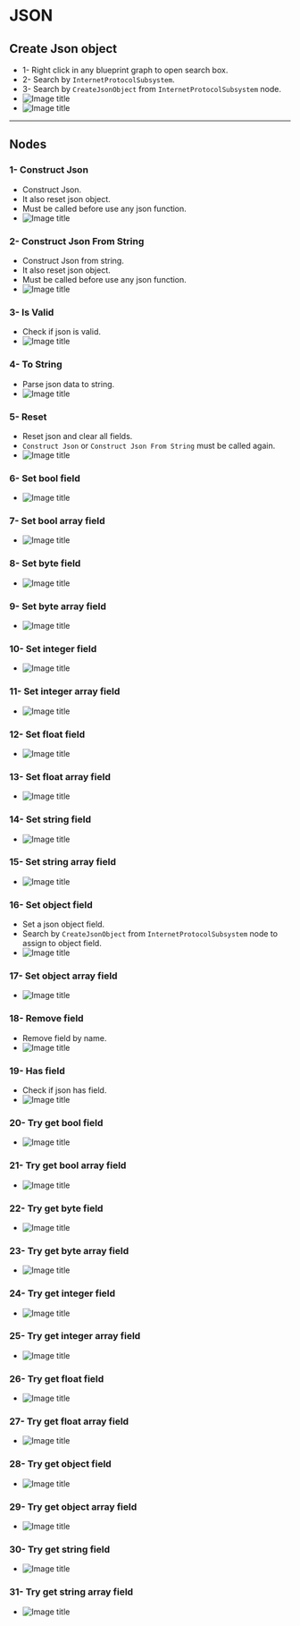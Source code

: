 # JSON

## Create Json object

* 1- Right click in any blueprint graph to open search box.
* 2- Search by `InternetProtocolSubsystem`.
* 3- Search by `CreateJsonObject` from `InternetProtocolSubsystem` node.
* ![Image title](https://raw.githubusercontent.com/Cesio137/InternetProtocol-Documentation/gh-pages/media/img/2.png)
* ![Image title](https://raw.githubusercontent.com/Cesio137/InternetProtocol-Documentation/gh-pages/media/img/json/0.png)

---

## Nodes

### 1- Construct Json

* Construct Json.
* It also reset json object.
* Must be called before use any json function.
* ![Image title](https://raw.githubusercontent.com/Cesio137/InternetProtocol-Documentation/gh-pages/media/img/json/1.png)

### 2- Construct Json From String

* Construct Json from string.
* It also reset json object.
* Must be called before use any json function.
* ![Image title](https://raw.githubusercontent.com/Cesio137/InternetProtocol-Documentation/gh-pages/media/img/json/3.png)

### 3- Is Valid

* Check if json is valid.
* ![Image title](https://raw.githubusercontent.com/Cesio137/InternetProtocol-Documentation/gh-pages/media/img/json/2.png)

### 4- To String

* Parse json data to string.
* ![Image title](https://raw.githubusercontent.com/Cesio137/InternetProtocol-Documentation/gh-pages/media/img/json/5.png)

### 5- Reset

* Reset json and clear all fields.
* `Construct Json` or `Construct Json From String` must be called again.
* ![Image title](https://raw.githubusercontent.com/Cesio137/InternetProtocol-Documentation/gh-pages/media/img/json/4.png)

### 6- Set bool field

* ![Image title](https://raw.githubusercontent.com/Cesio137/InternetProtocol-Documentation/gh-pages/media/img/json/6.png)

### 7- Set bool array field

* ![Image title](https://raw.githubusercontent.com/Cesio137/InternetProtocol-Documentation/gh-pages/media/img/json/7.png)

### 8- Set byte field

* ![Image title](https://raw.githubusercontent.com/Cesio137/InternetProtocol-Documentation/gh-pages/media/img/json/8.png)

### 9- Set byte array field

* ![Image title](https://raw.githubusercontent.com/Cesio137/InternetProtocol-Documentation/gh-pages/media/img/json/9.png)

### 10- Set integer field

* ![Image title](https://raw.githubusercontent.com/Cesio137/InternetProtocol-Documentation/gh-pages/media/img/json/10.png)

### 11- Set integer array field

* ![Image title](https://raw.githubusercontent.com/Cesio137/InternetProtocol-Documentation/gh-pages/media/img/json/11.png)

### 12- Set float field

* ![Image title](https://raw.githubusercontent.com/Cesio137/InternetProtocol-Documentation/gh-pages/media/img/json/12.png)

### 13- Set float array field

* ![Image title](https://raw.githubusercontent.com/Cesio137/InternetProtocol-Documentation/gh-pages/media/img/json/13.png)

### 14- Set string field

* ![Image title](https://raw.githubusercontent.com/Cesio137/InternetProtocol-Documentation/gh-pages/media/img/json/14.png)

### 15- Set string array field

* ![Image title](https://raw.githubusercontent.com/Cesio137/InternetProtocol-Documentation/gh-pages/media/img/json/15.png)

### 16- Set object field

* Set a json object field.
* Search by `CreateJsonObject` from `InternetProtocolSubsystem` node to assign to object field.
* ![Image title](https://raw.githubusercontent.com/Cesio137/InternetProtocol-Documentation/gh-pages/media/img/json/16.png)

### 17- Set object array field

* ![Image title](https://raw.githubusercontent.com/Cesio137/InternetProtocol-Documentation/gh-pages/media/img/json/17.png)

### 18- Remove field

* Remove field by name.
* ![Image title](https://raw.githubusercontent.com/Cesio137/InternetProtocol-Documentation/gh-pages/media/img/json/18.png)

### 19- Has field

* Check if json has field.
* ![Image title](https://raw.githubusercontent.com/Cesio137/InternetProtocol-Documentation/gh-pages/media/img/json/19.png)

### 20- Try get bool field

* ![Image title](https://raw.githubusercontent.com/Cesio137/InternetProtocol-Documentation/gh-pages/media/img/json/20.png)

### 21- Try get bool array field

* ![Image title](https://raw.githubusercontent.com/Cesio137/InternetProtocol-Documentation/gh-pages/media/img/json/21.png)

### 22- Try get byte field

* ![Image title](https://raw.githubusercontent.com/Cesio137/InternetProtocol-Documentation/gh-pages/media/img/json/22.png)

### 23- Try get byte array field

* ![Image title](https://raw.githubusercontent.com/Cesio137/InternetProtocol-Documentation/gh-pages/media/img/json/23.png)

### 24- Try get integer field

* ![Image title](https://raw.githubusercontent.com/Cesio137/InternetProtocol-Documentation/gh-pages/media/img/json/24.png)

### 25- Try get integer array field

* ![Image title](https://raw.githubusercontent.com/Cesio137/InternetProtocol-Documentation/gh-pages/media/img/json/25.png)

### 26- Try get float field

* ![Image title](https://raw.githubusercontent.com/Cesio137/InternetProtocol-Documentation/gh-pages/media/img/json/26.png)

### 27- Try get float array field

* ![Image title](https://raw.githubusercontent.com/Cesio137/InternetProtocol-Documentation/gh-pages/media/img/json/27.png)

### 28- Try get object field

* ![Image title](https://raw.githubusercontent.com/Cesio137/InternetProtocol-Documentation/gh-pages/media/img/json/28.png)

### 29- Try get object array field

* ![Image title](https://raw.githubusercontent.com/Cesio137/InternetProtocol-Documentation/gh-pages/media/img/json/29.png)

### 30- Try get string field

* ![Image title](https://raw.githubusercontent.com/Cesio137/InternetProtocol-Documentation/gh-pages/media/img/json/30.png)

### 31- Try get string array field

* ![Image title](https://raw.githubusercontent.com/Cesio137/InternetProtocol-Documentation/gh-pages/media/img/json/31.png)